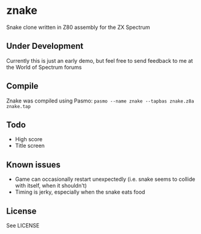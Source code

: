 # znake
Snake clone written in Z80 assembly for the ZX Spectrum

## Under Development
Currently this is just an early demo, but feel free to send feedback to me at
the World of Spectrum forums

## Compile
Znake was compiled using Pasmo:
`pasmo --name znake --tapbas znake.z8a znake.tap`

## Todo
* High score
* Title screen

## Known issues
* Game can occasionally restart unexpectedly (i.e. snake seems to collide with
  itself, when it shouldn't)
* Timing is jerky, especially when the snake eats food

## License
See LICENSE
